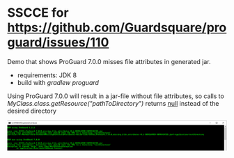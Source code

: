 # SSCCE for https://github.com/Guardsquare/proguard/issues/110
Demo that shows ProGuard 7.0.0 misses file attributes in generated jar.
* requirements: JDK 8
* build with <i>gradlew proguard</i>

Using ProGuard 7.0.0 will result in a jar-file without file attributes,
so calls to <i>MyClass.class.getResource("pathToDirectory")</i> returns <u>null</u> instead of the desired directory


![screenshot of jar output](https://github.com/OlafRoeder/ProGuardMissingDirectoryAttributes/blob/master/src/main/resources/jarOutputScreenshot.png?raw=true "screenshot of jar output")